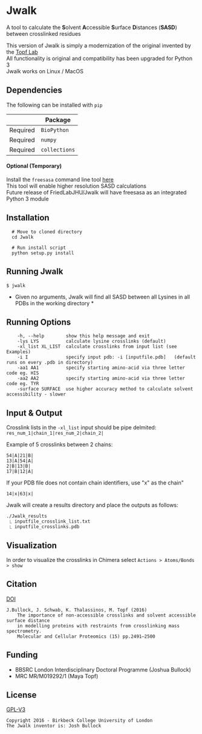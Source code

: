 # Jwalk

A tool to calculate the **S**olvent **A**ccessible **S**urface **D**istances (**SASD**) between crosslinked residues  
  
This version of Jwalk is simply a modernization of the original invented by the [Topf Lab](https://github.com/Topf-Lab/Jwalk)  
All functionality is original and compatibility has been upgraded for Python 3  
Jwalk works on Linux / MacOS

## Dependencies
The following can be installed with ```pip```

|          |Package            |
| -------- | ----------------- |
| Required | ```BioPython```   |
| Required | ```numpy```       |
| Required | ```collections``` |

#### Optional (Temporary)
Install the ```freesasa``` command line tool [here](http://freesasa.github.io/)  
This tool will enable higher resolution SASD calculations  
Future release of FriedLabJHU/Jwalk will have freesasa as an integrated Python 3 module  

## Installation

```
  # Move to cloned directory
  cd Jwalk

  # Run install script
  python setup.py install
```

## Running Jwalk
``` $ jwalk ```
* Given no arguments, Jwalk will find all SASD between all Lysines in all PDBs in the working directory *

## Running Options
```
    -h, --help        show this help message and exit
    -lys LYS          calculate lysine crosslinks (default)
    -xl_list XL_LIST  calculate crosslinks from input list (see Examples)
    -i I              specify input pdb: -i [inputfile.pdb]   (default runs on every .pdb in directory)
    -aa1 AA1          specify starting amino-acid via three letter code eg. HIS
    -aa2 AA2          specify starting amino-acid via three letter code eg. TYR
    -surface SURFACE  use higher accuracy method to calculate solvent accessibility - slower
```

## Input \& Output
Crosslink lists in the ```-xl_list``` input should be pipe delmited:  
```res_num_1|chain_1|res_num_2|chain_2|```

Example of 5 crosslinks between 2 chains:
```
54|A|21|B|
13|A|54|A|
2|B|13|B|
17|B|12|A|
```

If your PDB file does not contain chain identifiers, use \"x\" as the chain"
```
14|x|63|x|
```

Jwalk will create a results directory and place the outputs as follows:
```
./Jwalk_results
 ⎿ inputfile_crosslink_list.txt
 ⎿ inputfile_crosslinks.pdb
```

## Visualization
In order to visualize the crosslinks in Chimera select ```Actions > Atoms/Bonds > show```

## Citation

[DOI](https://doi.org/10.1074/mcp.M116.058560)
> 
    J.Bullock, J. Schwab, K. Thalassinos, M. Topf (2016)
        The importance of non-accessible crosslinks and solvent accessible surface distance
        in modelling proteins with restraints from crosslinking mass spectrometry. 
        Molecular and Cellular Proteomics (15) pp.2491–2500

## Funding

* BBSRC London Interdisciplinary Doctoral Programme (Joshua Bullock)
* MRC MR/M019292/1 (Maya Topf)

## License

[GPL-V3](https://choosealicense.com/licenses/gpl-3.0/)
> 
    Copyright 2016 - Birkbeck College University of London
    The Jwalk inventor is: Josh Bullock